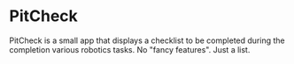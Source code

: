 # PitCheck
PitCheck is a small app that displays a checklist to be completed during the completion various robotics tasks. No "fancy features". Just a list.